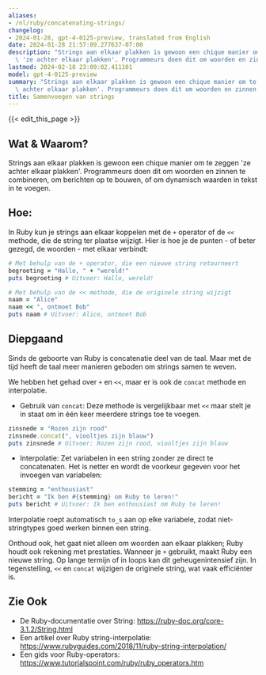 ```yaml
---
aliases:
- /nl/ruby/concatenating-strings/
changelog:
- 2024-01-28, gpt-4-0125-preview, translated from English
date: 2024-01-28 21:57:09.277637-07:00
description: "Strings aan elkaar plakken is gewoon een chique manier om te zeggen\
  \ 'ze achter elkaar plakken'. Programmeurs doen dit om woorden en zinnen te combineren,\u2026"
lastmod: 2024-02-18 23:09:02.411101
model: gpt-4-0125-preview
summary: "Strings aan elkaar plakken is gewoon een chique manier om te zeggen 'ze\
  \ achter elkaar plakken'. Programmeurs doen dit om woorden en zinnen te combineren,\u2026"
title: Samenvoegen van strings
---
```


{{< edit_this_page >}}

## Wat & Waarom?
Strings aan elkaar plakken is gewoon een chique manier om te zeggen 'ze achter elkaar plakken'. Programmeurs doen dit om woorden en zinnen te combineren, om berichten op te bouwen, of om dynamisch waarden in tekst in te voegen.

## Hoe:
In Ruby kun je strings aan elkaar koppelen met de `+` operator of de `<<` methode, die de string ter plaatse wijzigt. Hier is hoe je de punten - of beter gezegd, de woorden - met elkaar verbindt:

```Ruby
# Met behulp van de + operator, die een nieuwe string retourneert
begroeting = "Hallo, " + "wereld!"
puts begroeting # Uitvoer: Hallo, wereld!

# Met behulp van de << methode, die de originele string wijzigt
naam = "Alice"
naam << ", ontmoet Bob"
puts naam # Uitvoer: Alice, ontmoet Bob
```

## Diepgaand
Sinds de geboorte van Ruby is concatenatie deel van de taal. Maar met de tijd heeft de taal meer manieren geboden om strings samen te weven.

We hebben het gehad over `+` en `<<`, maar er is ook de `concat` methode en interpolatie.

- Gebruik van `concat`: Deze methode is vergelijkbaar met `<<` maar stelt je in staat om in één keer meerdere strings toe te voegen.
```Ruby
zinsnede = "Rozen zijn rood"
zinsnede.concat(", viooltjes zijn blauw")
puts zinsnede # Uitvoer: Rozen zijn rood, viooltjes zijn blauw
```

- Interpolatie: Zet variabelen in een string zonder ze direct te concatenaten. Het is netter en wordt de voorkeur gegeven voor het invoegen van variabelen:
```Ruby
stemming = "enthousiast"
bericht = "Ik ben #{stemming} om Ruby te leren!"
puts bericht # Uitvoer: Ik ben enthousiast om Ruby te leren!
```

Interpolatie roept automatisch `to_s` aan op elke variabele, zodat niet-stringtypes goed werken binnen een string.

Onthoud ook, het gaat niet alleen om woorden aan elkaar plakken; Ruby houdt ook rekening met prestaties. Wanneer je `+` gebruikt, maakt Ruby een nieuwe string. Op lange termijn of in loops kan dit geheugenintensief zijn. In tegenstelling, `<<` en `concat` wijzigen de originele string, wat vaak efficiënter is.

## Zie Ook
- De Ruby-documentatie over String: https://ruby-doc.org/core-3.1.2/String.html
- Een artikel over Ruby string-interpolatie: https://www.rubyguides.com/2018/11/ruby-string-interpolation/
- Een gids voor Ruby-operators: https://www.tutorialspoint.com/ruby/ruby_operators.htm
